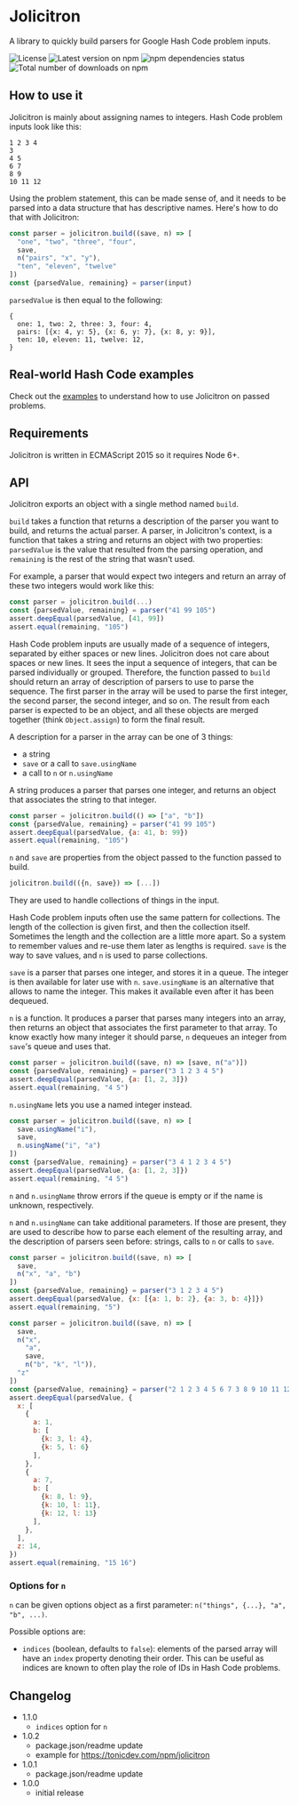 # Jolicitron

A library to quickly build parsers for Google Hash Code problem inputs.

![License](https://img.shields.io/npm/l/jolicitron.svg)
![Latest version on npm](https://img.shields.io/npm/v/jolicitron.svg)
![npm dependencies status](https://img.shields.io/david/hgwood/jolicitron.svg)
![Total number of downloads on npm](https://img.shields.io/npm/dt/jolicitron.svg)

## How to use it

Jolicitron is mainly about assigning names to integers. Hash Code problem
inputs look like this:

```
1 2 3 4
3
4 5
6 7
8 9
10 11 12
```

Using the problem statement, this can be made sense of, and it needs to be
parsed into a data structure that has descriptive names. Here's how to do
that with Jolicitron:

```js
const parser = jolicitron.build((save, n) => [
  "one", "two", "three", "four",
  save,
  n("pairs", "x", "y"),
  "ten", "eleven", "twelve"
])
const {parsedValue, remaining} = parser(input)
```

`parsedValue` is then equal to the following:

```
{
  one: 1, two: 2, three: 3, four: 4,
  pairs: [{x: 4, y: 5}, {x: 6, y: 7}, {x: 8, y: 9}],
  ten: 10, eleven: 11, twelve: 12,
}
```

## Real-world Hash Code examples

Check out the [examples](https://github.com/hgwood/hash-code-parser/tree/master/examples)
to understand how to use Jolicitron on passed problems.

## Requirements

Jolicitron is written in ECMAScript 2015 so it requires Node 6+.

## API

Jolicitron exports an object with a single method named `build`.

`build` takes a function that returns a description of the parser you want to
build, and returns the actual parser. A parser, in Jolicitron's context, is
a function that takes a string and returns an object with two
properties: `parsedValue` is the value that resulted from the parsing
operation, and `remaining` is the rest of the string that wasn't used.

For example, a parser that would expect two integers and return an array of
these two integers would work like this:

```js
const parser = jolicitron.build(...)
const {parsedValue, remaining} = parser("41 99 105")
assert.deepEqual(parsedValue, [41, 99])
assert.equal(remaining, "105")
```

Hash Code problem inputs are usually made of a sequence of integers, separated
by either spaces or new lines. Jolicitron does not care about spaces or new
lines. It sees the input a sequence of integers, that can be parsed
individually or grouped. Therefore, the function passed to `build` should
return an array of description of parsers to use to parse the sequence. The
first parser in the array will be used to parse the first integer, the
second parser, the second integer, and so on. The result from each parser is
expected to be an object, and all these objects are merged together (think
`Object.assign`) to form the final result.

A description for a parser in the array can be one of 3 things:
- a string
- `save` or a call to `save.usingName`
- a call to `n` or `n.usingName`

A string produces a parser that parses one integer, and returns an object that
associates the string to that integer.

```js
const parser = jolicitron.build(() => ["a", "b"])
const {parsedValue, remaining} = parser("41 99 105")
assert.deepEqual(parsedValue, {a: 41, b: 99})
assert.equal(remaining, "105")
```

`n` and `save` are properties from the object passed to the function passed to
build.

```js
jolicitron.build(({n, save}) => [...])
```

They are used to handle collections of things in the input.

Hash Code problem inputs often use the same pattern for collections. The
length of the collection is given first, and then the collection itself.
Sometimes the length and the collection are a little more apart. So a system
to remember values and re-use them later as lengths is required. `save` is
the way to save values, and `n` is used to parse collections.

`save` is a parser that parses one integer, and stores it in a queue. The
integer is then available for later use with `n`. `save.usingName` is an
alternative that allows to name the integer. This makes it available even
after it has been dequeued.

`n` is a function. It produces a parser that parses many integers into an
array, then returns an object that associates the first parameter to that
array. To know exactly how many integer it should parse, `n` dequeues an
integer from `save`'s queue and uses that.

```js
const parser = jolicitron.build((save, n) => [save, n("a")])
const {parsedValue, remaining} = parser("3 1 2 3 4 5")
assert.deepEqual(parsedValue, {a: [1, 2, 3]})
assert.equal(remaining, "4 5")
```

`n.usingName` lets you use a named integer instead.

```js
const parser = jolicitron.build((save, n) => [
  save.usingName("i"),
  save,
  n.usingName("i", "a")
])
const {parsedValue, remaining} = parser("3 4 1 2 3 4 5")
assert.deepEqual(parsedValue, {a: [1, 2, 3]})
assert.equal(remaining, "4 5")
```

`n` and `n.usingName` throw errors if the queue is empty or if the name is
unknown, respectively.

`n` and `n.usingName` can take additional parameters. If those are present,
they are used to describe how to parse each element of the resulting array,
and the description of parsers seen before: strings, calls to `n` or calls to
`save`.

```js
const parser = jolicitron.build((save, n) => [
  save,
  n("x", "a", "b")
])
const {parsedValue, remaining} = parser("3 1 2 3 4 5")
assert.deepEqual(parsedValue, {x: [{a: 1, b: 2}, {a: 3, b: 4}]})
assert.equal(remaining, "5")
```

```js
const parser = jolicitron.build((save, n) => [
  save,
  n("x",
    "a",
    save,
    n("b", "k", "l")),
  "z"
])
const {parsedValue, remaining} = parser("2 1 2 3 4 5 6 7 3 8 9 10 11 12 13 14 15 16")
assert.deepEqual(parsedValue, {
  x: [
    {
      a: 1,
      b: [
        {k: 3, l: 4},
        {k: 5, l: 6}
      ],
    },
    {
      a: 7,
      b: [
        {k: 8, l: 9},
        {k: 10, l: 11},
        {k: 12, l: 13}
      ],
    },
  ],
  z: 14,
})
assert.equal(remaining, "15 16")
```

### Options for `n`

`n` can be given options object as a first parameter: `n("things", {...}, "a", "b", ...)`.

Possible options are:
- `indices` (boolean, defaults to `false`): elements of the parsed array will
have an `index` property denoting their order. This can be useful as indices
are known to often play the role of IDs in Hash Code problems.

## Changelog

- 1.1.0
  - `indices` option for `n`
- 1.0.2
  - package.json/readme update
  - example for https://tonicdev.com/npm/jolicitron
- 1.0.1
  - package.json/readme update
- 1.0.0
  - initial release
